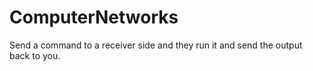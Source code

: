 # ComputerNetworks
Send a command to a receiver side and they run it and send the output back to you.
